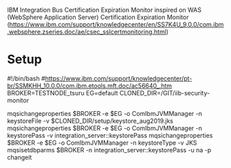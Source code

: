 IBM Integration Bus Certification Expiration Monitor inspired on WAS (WebSphere Application Server) Certification Expiration Monitor (https://www.ibm.com/support/knowledgecenter/en/SS7K4U_9.0.0/com.ibm.websphere.zseries.doc/ae/csec_sslcertmonitoring.html)

# Setup

#!/bin/bash
#https://www.ibm.com/support/knowledgecenter/pt-br/SSMKHH_10.0.0/com.ibm.etools.mft.doc/ac56640_.htm
BROKER=TESTNODE_tsuru
EG=default
CLONED_DIR=/GIT/iib-security-monitor

mqsichangeproperties $BROKER -e $EG -o ComIbmJVMManager -n keystoreFile -v $CLONED_DIR/setup/keystore_aug2019.jks
mqsichangeproperties $BROKER -e $EG -o ComIbmJVMManager -n keystorePass -v integration_server::keystorePass
mqsichangeproperties $BROKER -e $EG -o ComIbmJVMManager -n keystoreType -v JKS
mqsisetdbparms $BROKER -n integration_server::keystorePass -u na -p changeit
